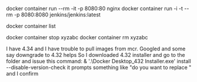 docker container run --rm -it -p 8080:80 nginx
docker container run -i -t --rm -p 8080:8080 jenkins/jenkins:latest

docker container list

docker container stop xyzabc
docker container rm xyzabc

I have 4.34 and I have trouble to pull images from mcr.
Googled and some say downgrade to 4.32 helps
So I downloaded 4.32 installer and go to the folder and issue this command:
	 & '.\Docker Desktop_432 Installer.exe' install --disable-version-check
	it prompts something like "do you want to replace " and I confirm


